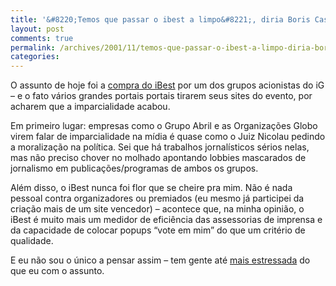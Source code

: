 ```yaml
---
title: '&#8220;Temos que passar o ibest a limpo&#8221;, diria Boris Casoy'
layout: post
comments: true
permalink: /archives/2001/11/temos-que-passar-o-ibest-a-limpo-diria-boris-casoy.html/
categories:
---
```

O assunto de hoje foi a <a href="http://br.news.yahoo.com/011130/9/1l12.html" >compra do iBest</a> por um dos grupos acionistas do iG &#8211; e o fato vários grandes portais portais tirarem seus sites do evento, por acharem que a imparcialidade acabou.

Em primeiro lugar: empresas como o Grupo Abril e as Organizações Globo virem falar de imparcialidade na mídia é quase como o Juiz Nicolau pedindo a moralização na política. Sei que há trabalhos jornalísticos sérios nelas, mas não preciso chover no molhado apontando lobbies mascarados de jornalismo em publicações/programas de ambos os grupos.

Além disso, o iBest nunca foi flor que se cheire pra mim. Não é nada pessoal contra organizadores ou premiados (eu mesmo já participei da criação mais de um site vencedor) &#8211; acontece que, na minha opinião, o iBest é muito mais um medidor de eficiência das assessorias de imprensa e da capacidade de colocar popups &#8220;vote em mim&#8221; do que um critério de qualidade.

E eu não sou o único a pensar assim &#8211; tem gente até <a href="http://www.cocadaboa.com.br/Textos/criticaweb_ibest.htm" >mais estressada</a> do que eu com o assunto.